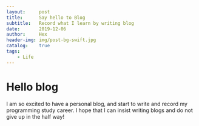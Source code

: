 ```yaml
---
layout:     post
title:      Say hello to Blog
subtitle:   Record what I learn by writing blog
date:       2019-12-06
author:     Hex
header-img: img/post-bg-swift.jpg
catalog:    true
tags:
    - Life
---
```

# Hello blog
I am so excited to have a personal blog, and start to write and record my programming study career. I hope that I can insist writing blogs and do not give up in the half way!

